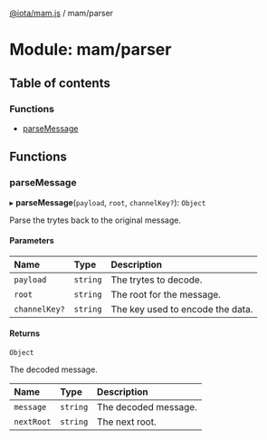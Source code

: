 [@iota/mam.js](../README.md) / mam/parser

# Module: mam/parser

## Table of contents

### Functions

- [parseMessage](mam_parser.md#parsemessage)

## Functions

### parseMessage

▸ **parseMessage**(`payload`, `root`, `channelKey?`): `Object`

Parse the trytes back to the original message.

#### Parameters

| Name | Type | Description |
| :------ | :------ | :------ |
| `payload` | `string` | The trytes to decode. |
| `root` | `string` | The root for the message. |
| `channelKey?` | `string` | The key used to encode the data. |

#### Returns

`Object`

The decoded message.

| Name | Type | Description |
| :------ | :------ | :------ |
| `message` | `string` | The decoded message. |
| `nextRoot` | `string` | The next root. |
